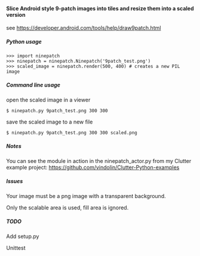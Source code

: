#### Slice Android style 9-patch images into tiles and resize them into a scaled version

see https://developer.android.com/tools/help/draw9patch.html

##### Python usage

    >>> import ninepatch
    >>> ninepatch = ninepatch.Ninepatch('9patch_test.png')
    >>> scaled_image = ninepatch.render(500, 400) # creates a new PIL image

##### Command line usage

open the scaled image in a viewer

    $ ninepatch.py 9patch_test.png 300 300

save the scaled image to a new file

    $ ninepatch.py 9patch_test.png 300 300 scaled.png

##### Notes

You can see the module in action in the ninepatch_actor.py from my Clutter example project: https://github.com/vindolin/Clutter-Python-examples

##### Issues

Your image must be a png image with a transparent background.

Only the scalable area is used, fill area is ignored.


##### TODO

Add setup.py

Unittest

